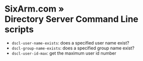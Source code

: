 # SixArm.com »<br> Directory Server Command Line scripts

* `dscl-user-name-exists`: does a specified user name exist?
* `dscl-group-name-exists`: does a specified group name exist?
* `dscl-user-id-max`: get the maximum user id number
